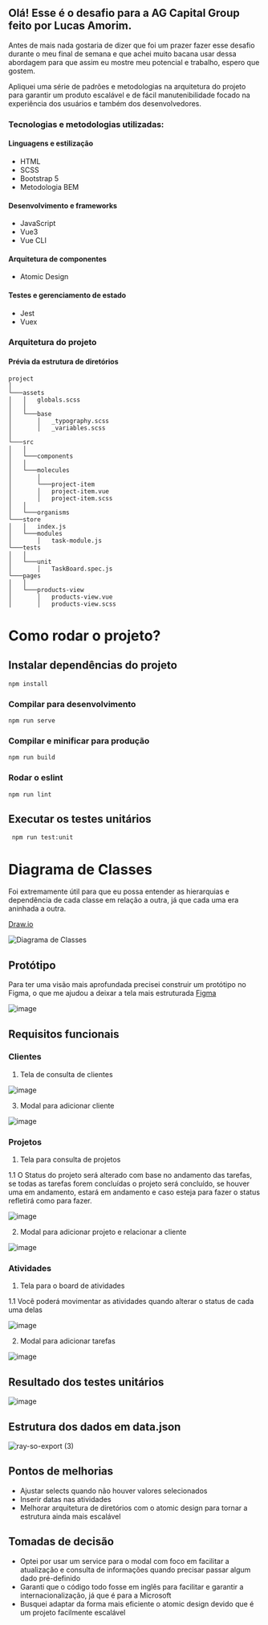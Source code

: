 ## Olá! Esse é o desafio para a AG Capital Group feito por Lucas Amorim.
Antes de mais nada gostaria de dizer que foi um prazer fazer esse desafio durante o meu final de semana e que achei muito bacana usar dessa abordagem para que assim eu mostre meu potencial e trabalho, espero que gostem.

Apliquei uma série de padrões e metodologias na arquitetura do projeto para garantir um produto escalável e de fácil manutenibilidade focado na experiência dos usuários e também dos desenvolvedores.


### Tecnologias e metodologias utilizadas:

#### Linguagens e estilização
 - HTML
 - SCSS
 - Bootstrap 5
 - Metodologia BEM

#### Desenvolvimento e frameworks
 - JavaScript
 - Vue3
 - Vue CLI
   
#### Arquitetura de componentes
 - Atomic Design

#### Testes e gerenciamento de estado
 - Jest
 - Vuex

### Arquitetura do projeto

#### Prévia da estrutura de diretórios

```
project   
│
└───assets
│   │   globals.scss
│   │
│   └───base
│       │   _typography.scss
│       │   _variables.scss
│   
└───src
│   │
│   └───components
│   │
│   └───molecules
│       │
│       └───project-item
│       │   project-item.vue
│       │   project-item.scss
│   │
│   └───organisms
└───store
│   │   index.js
│   └───modules
│       │   task-module.js
└───tests
│   │   
│   └───unit
│       │   TaskBoard.spec.js
└───pages
│   │   
│   └───products-view
│       │   products-view.vue
│       │   products-view.scss
```
    
# Como rodar o projeto?

## Instalar dependências do projeto
```
npm install
```

### Compilar para desenvolvimento
```
npm run serve
```

### Compilar e minificar para produção
```
npm run build
```

### Rodar o eslint
```
npm run lint
```

## Executar os testes unitários
```
 npm run test:unit
```

# Diagrama de Classes

Foi extremamente útil para que eu possa entender as hierarquias e dependência de cada classe em relação a outra, já que cada uma era aninhada a outra.

[Draw.io](https://drive.google.com/file/d/1p5FEGdQH1GqopFI_0uygvq2Ir5dNJsZ4/view?usp=sharing)

![Diagrama de Classes](https://github.com/trev0ux/microsoft-management-app/assets/47607723/f4c18100-5af9-4490-b0e4-5ca1f358b5ef)

## Protótipo

Para ter uma visão mais aprofundada precisei construir um protótipo no Figma, o que me ajudou a deixar a tela mais estruturada
[Figma](https://www.figma.com/design/B41Wmh46yNWjIjKySM0iKF/CP-Group?node-id=0-1&t=3ymG8A9U8pMYxkb9-1)

![image](https://github.com/trev0ux/microsoft-management-app/assets/47607723/ba351290-c4d2-465f-aff5-d88b23abc1fe)

## Requisitos funcionais

### Clientes

1. Tela de consulta de clientes

![image](https://github.com/trev0ux/microsoft-management-app/assets/47607723/72fa1cef-5e2c-4553-aff8-69d50642d0d6)

3. Modal para adicionar cliente

![image](https://github.com/trev0ux/microsoft-management-app/assets/47607723/f5cf8e8a-5a3f-4978-b8e7-50808e1ea865)

### Projetos

1. Tela para consulta de projetos

1.1 O Status do projeto será alterado com base no andamento das tarefas, se todas as tarefas forem concluídas o projeto será concluído, se houver uma em andamento, estará em andamento e caso esteja para fazer o status refletirá como para fazer.
   
![image](https://github.com/trev0ux/microsoft-management-app/assets/47607723/036aa82d-05fe-4df0-b114-c8664084f92b)

2. Modal para adicionar projeto e relacionar a cliente
   
![image](https://github.com/trev0ux/microsoft-management-app/assets/47607723/5cf20c00-5327-49f5-ba4f-0b9a6cc39377)

### Atividades

1. Tela para o board de atividades

1.1 Você poderá movimentar as atividades quando alterar o status de cada uma delas
   
![image](https://github.com/trev0ux/microsoft-management-app/assets/47607723/a94a7a98-c86c-42f8-8d42-5e570205370c)

2. Modal para adicionar tarefas
   
![image](https://github.com/trev0ux/microsoft-management-app/assets/47607723/11b3bf76-4cd1-4447-b416-20ca9c2d7e58)


## Resultado dos testes unitários

![image](https://github.com/trev0ux/microsoft-management-app/assets/47607723/85d6d150-5024-46b8-a123-be3c778cc830)

## Estrutura dos dados em data.json

![ray-so-export (3)](https://github.com/trev0ux/microsoft-management-app/assets/47607723/07a4e222-c98d-40a9-bfd9-e8b459efaa81)

## Pontos de melhorias
- Ajustar selects quando não houver valores selecionados
- Inserir datas nas atividades
- Melhorar arquitetura de diretórios com o atomic design para tornar a estrutura ainda mais escalável

## Tomadas de decisão
- Optei por usar um service para o modal com foco em facilitar a atualização e consulta de informações quando precisar passar algum dado pré-definido
- Garanti que o código todo fosse em inglês para facilitar e garantir a internacionalização, já que é para a Microsoft
- Busquei adaptar da forma mais eficiente o atomic design devido que é um projeto facilmente escalável
